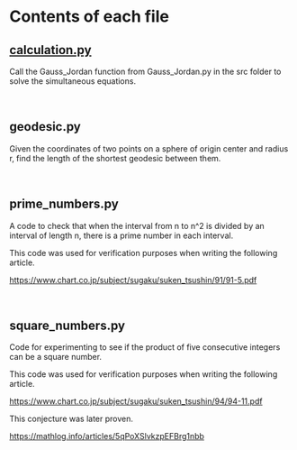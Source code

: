 
# Contents of each file


## [calculation.py](https://github.com/yakinoki/code-sandbox-lab/blob/develop/math/calculation.py)

Call the Gauss_Jordan function from Gauss_Jordan.py in the src folder to solve the simultaneous equations.

<br>

## geodesic.py

Given the coordinates of two points on a sphere of origin center and radius r, find the length of the shortest geodesic between them.

<br>

## prime_numbers.py

A code to check that when the interval from n to n^2 is divided by an interval of length n, there is a prime number in each interval.

This code was used for verification purposes when writing the following article.

https://www.chart.co.jp/subject/sugaku/suken_tsushin/91/91-5.pdf

<br>

## square_numbers.py

Code for experimenting to see if the product of five consecutive integers can be a square number.

This code was used for verification purposes when writing the following article.

https://www.chart.co.jp/subject/sugaku/suken_tsushin/94/94-11.pdf

This conjecture was later proven.

https://mathlog.info/articles/5qPoXSlvkzpEFBrg1nbb


